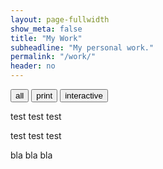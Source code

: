 ```yaml
---
layout: page-fullwidth
show_meta: false
title: "My Work"
subheadline: "My personal work."
permalink: "/work/"
header: no
---
```


<!-- use isotope.js to create and organize content here -->
<div class="button-group layout-mode-button-group">
  <button data-work-filter="all">all</button>
  <button data-work-filter="print">print</button>
  <button data-work-filter="web">interactive</button>
</div>

<div class="grid">
  <div class="grid-item">
    <p>test test test</p>
  </div>  
  <div class="grid-item width2">
    <p>test test test</p>
  </div>
  <div class="grid-item">
    <p>bla bla bla</p>
  </div>
  <div class="grid-item"></div>
  <div class="grid-item"></div>
  <div class="grid-item width3"></div>
</div>